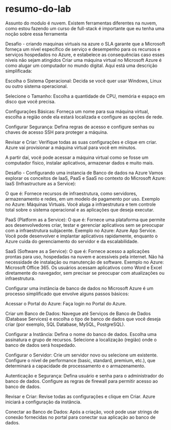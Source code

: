 # resumo-do-lab
Assunto do modulo é nuvem.
Existem ferramentas diferentes na nuvem, como estou fazendo um curso de full-stack é importante que eu tenha uma noção sobre essa ferramenta

Desafio - criando maquinas virtuais na azure
o SLA garante que a Microsoft forneça um nível específico de serviço e desempenho para os recursos e serviços hospedados no Azure, e estabelece as consequências caso esses níveis não sejam atingidos
Criar uma máquina virtual no Microsoft Azure é como alugar um computador no mundo digital. Aqui está uma descrição simplificada:

Escolha o Sistema Operacional: Decida se você quer usar Windows, Linux ou outro sistema operacional.

Selecione o Tamanho: Escolha a quantidade de CPU, memória e espaço em disco que você precisa.

Configurações Básicas: Forneça um nome para sua máquina virtual, escolha a região onde ela estará localizada e configure as opções de rede.

Configurar Segurança: Defina regras de acesso e configure senhas ou chaves de acesso SSH para proteger a máquina.

Revisar e Criar: Verifique todas as suas configurações e clique em criar. Azure vai provisionar a máquina virtual para você em minutos.

A partir daí, você pode acessar a máquina virtual como se fosse um computador físico, instalar aplicativos, armazenar dados e muito mais.

Desafio - Configurando uma instancia de Banco de dados na Azure
  Vamos explorar os conceitos de IaaS, PaaS e SaaS no contexto do Microsoft Azure:
IaaS (Infrastructure as a Service):

O que é: Fornece recursos de infraestrutura, como servidores, armazenamento e redes, em um modelo de pagamento por uso.
Exemplo no Azure: Máquinas Virtuais. Você aluga a infraestrutura e tem controle total sobre o sistema operacional e as aplicações que deseja executar.

PaaS (Platform as a Service):
O que é: Fornece uma plataforma que permite aos desenvolvedores criar, testar e gerenciar aplicativos sem se preocupar com a infraestrutura subjacente.
Exemplo no Azure: Azure App Service. Você pode desenvolver e implantar aplicativos rapidamente, enquanto o Azure cuida do gerenciamento do servidor e da escalabilidade.

SaaS (Software as a Service):
O que é: Fornece acesso a aplicações prontas para uso, hospedadas na nuvem e acessíveis pela internet. Não há necessidade de instalação ou manutenção de software.
Exemplo no Azure: Microsoft Office 365. Os usuários acessam aplicativos como Word e Excel diretamente do navegador, sem precisar se preocupar com atualizações ou infraestrutura.

Configurar uma instância de banco de dados no Microsoft Azure é um processo simplificado que envolve alguns passos básicos:

Acessar o Portal do Azure:
  Faça login no Portal do Azure.

Criar um Banco de Dados:
  Navegue até Serviços de Banco de Dados (Database Services) e escolha o tipo de banco de dados que você deseja criar (por exemplo, SQL Database, MySQL, PostgreSQL).

Configurar a Instância:
  Defina o nome do banco de dados.
  Escolha uma assinatura e grupo de recursos.
  Selecione a localização (região) onde o banco de dados será hospedado.

Configurar o Servidor:
  Crie um servidor novo ou selecione um existente.
  Configure o nível de performance (basic, standard, premium, etc.), que determinará a capacidade de processamento e o armazenamento.

Autenticação e Segurança:
  Defina usuário e senha para o administrador do banco de dados.
  Configure as regras de firewall para permitir acesso ao banco de dados.

Revisar e Criar:
  Revise todas as configurações e clique em Criar. Azure iniciará a configuração da instância.

Conectar ao Banco de Dados:
  Após a criação, você pode usar strings de conexão fornecidas no portal para conectar sua aplicação ao banco de dados.
